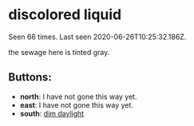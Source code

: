 # discolored liquid

Seen 66 times. Last seen 2020-06-26T10:25:32.186Z.

the sewage here is tinted gray.

## Buttons:

- **north**: I have not gone this way yet.
- **east**: I have not gone this way yet.
- **south**: [dim daylight](dim-daylight-gtiyc9.md)